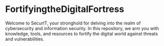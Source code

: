 # FortifyingtheDigitalFortress
Welcome to SecurIT, your stronghold for delving into the realm of cybersecurity and information security. In this repository, we arm you with knowledge, tools, and resources to fortify the digital world against threats and vulnerabilities.
